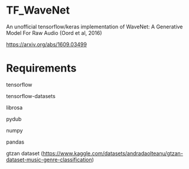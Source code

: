 # TF_WaveNet
An unofficial tensorflow/keras implementation of WaveNet: A Generative Model For Raw Audio (Oord et al, 2016)

https://arxiv.org/abs/1609.03499

# Requirements

tensorflow

tensorflow-datasets

librosa

pydub

numpy

pandas

gtzan dataset (https://www.kaggle.com/datasets/andradaolteanu/gtzan-dataset-music-genre-classification)
